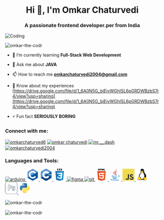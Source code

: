 <h1 align="center">Hi 👋, I'm Omkar Chaturvedi</h1>
<h3 align="center">A passionate frontend developer.per from India</h3>
<img src="right" alt="Coding" width="400" src="https://www.google.com/url?sa=i&url=https%3A%2F%2Fwww.behance.net%2Fgallery%2F161921919%2FPortrait-animated-gif&psig=AOvVaw3pcBeGA39XqTvZjZcN_vn_&ust=1705773025142000&source=images&cd=vfe&opi=89978449&ved=0CBIQjRxqFwoTCKiMh_CB6oMDFQAAAAAdAAAAABAQ">

<p align="left"> <img src="https://komarev.com/ghpvc/?username=omkar-the-codr&label=Profile%20views&color=0e75b6&style=flat" alt="omkar-the-codr" /> </p>

- 🌱 I’m currently learning **Full-Stack Web Development**

- 💬 Ask me about **JAVA**

- 📫 How to reach me **omkarchaturvedi2004@gmail.com**

- 📄 Know about my experiences [https://drive.google.com/file/d/1_6A0N5G_biEjvWGhlSL6pGRDWBzbS7r4/view?usp=sharing](https://drive.google.com/file/d/1_6A0N5G_biEjvWGhlSL6pGRDWBzbS7r4/view?usp=sharing)

- ⚡ Fun fact **SERIOUSLY BORING**

<h3 align="left">Connect with me:</h3>
<p align="left">
<a href="https://twitter.com/omkarchaturved6" target="blank"><img align="center" src="https://raw.githubusercontent.com/rahuldkjain/github-profile-readme-generator/master/src/images/icons/Social/twitter.svg" alt="omkarchaturved6" height="30" width="40" /></a>
<a href="https://linkedin.com/in/omkar chaturvedi" target="blank"><img align="center" src="https://raw.githubusercontent.com/rahuldkjain/github-profile-readme-generator/master/src/images/icons/Social/linked-in-alt.svg" alt="omkar chaturvedi" height="30" width="40" /></a>
<a href="https://instagram.com/mr.__.dash" target="blank"><img align="center" src="https://raw.githubusercontent.com/rahuldkjain/github-profile-readme-generator/master/src/images/icons/Social/instagram.svg" alt="mr.__.dash" height="30" width="40" /></a>
<a href="https://www.leetcode.com/omkarchaturvedi2004" target="blank"><img align="center" src="https://raw.githubusercontent.com/rahuldkjain/github-profile-readme-generator/master/src/images/icons/Social/leet-code.svg" alt="omkarchaturvedi2004" height="30" width="40" /></a>
</p>

<h3 align="left">Languages and Tools:</h3>
<p align="left"> <a href="https://www.arduino.cc/" target="_blank" rel="noreferrer"> <img src="https://cdn.worldvectorlogo.com/logos/arduino-1.svg" alt="arduino" width="40" height="40"/> </a> <a href="https://www.cprogramming.com/" target="_blank" rel="noreferrer"> <img src="https://raw.githubusercontent.com/devicons/devicon/master/icons/c/c-original.svg" alt="c" width="40" height="40"/> </a> <a href="https://www.w3schools.com/cpp/" target="_blank" rel="noreferrer"> <img src="https://raw.githubusercontent.com/devicons/devicon/master/icons/cplusplus/cplusplus-original.svg" alt="cplusplus" width="40" height="40"/> </a> <a href="https://www.w3schools.com/css/" target="_blank" rel="noreferrer"> <img src="https://raw.githubusercontent.com/devicons/devicon/master/icons/css3/css3-original-wordmark.svg" alt="css3" width="40" height="40"/> </a> <a href="https://www.figma.com/" target="_blank" rel="noreferrer"> <img src="https://www.vectorlogo.zone/logos/figma/figma-icon.svg" alt="figma" width="40" height="40"/> </a> <a href="https://git-scm.com/" target="_blank" rel="noreferrer"> <img src="https://www.vectorlogo.zone/logos/git-scm/git-scm-icon.svg" alt="git" width="40" height="40"/> </a> <a href="https://www.w3.org/html/" target="_blank" rel="noreferrer"> <img src="https://raw.githubusercontent.com/devicons/devicon/master/icons/html5/html5-original-wordmark.svg" alt="html5" width="40" height="40"/> </a> <a href="https://www.java.com" target="_blank" rel="noreferrer"> <img src="https://raw.githubusercontent.com/devicons/devicon/master/icons/java/java-original.svg" alt="java" width="40" height="40"/> </a> <a href="https://developer.mozilla.org/en-US/docs/Web/JavaScript" target="_blank" rel="noreferrer"> <img src="https://raw.githubusercontent.com/devicons/devicon/master/icons/javascript/javascript-original.svg" alt="javascript" width="40" height="40"/> </a> <a href="https://www.linux.org/" target="_blank" rel="noreferrer"> <img src="https://raw.githubusercontent.com/devicons/devicon/master/icons/linux/linux-original.svg" alt="linux" width="40" height="40"/> </a> <a href="https://www.photoshop.com/en" target="_blank" rel="noreferrer"> <img src="https://raw.githubusercontent.com/devicons/devicon/master/icons/photoshop/photoshop-line.svg" alt="photoshop" width="40" height="40"/> </a> <a href="https://www.python.org" target="_blank" rel="noreferrer"> <img src="https://raw.githubusercontent.com/devicons/devicon/master/icons/python/python-original.svg" alt="python" width="40" height="40"/> </a> </p>

<p><img align="center" src="https://github-readme-stats.vercel.app/api/top-langs?username=omkar-the-codr&show_icons=true&locale=en&layout=compact" alt="omkar-the-codr" /></p>

<p><img align="center" src="https://github-readme-streak-stats.herokuapp.com/?user=omkar-the-codr&" alt="omkar-the-codr" /></p>
